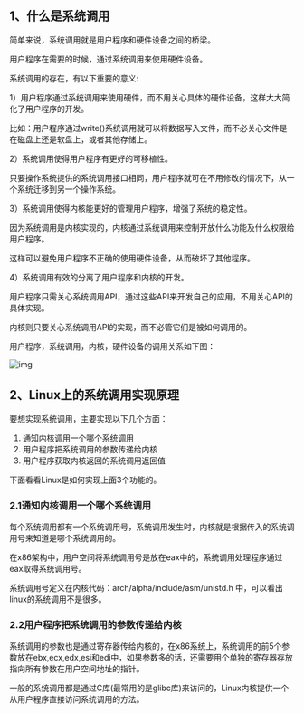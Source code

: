 ## 1、什么是系统调用

简单来说，系统调用就是用户程序和硬件设备之间的桥梁。

用户程序在需要的时候，通过系统调用来使用硬件设备。

系统调用的存在，有以下重要的意义:

1）用户程序通过系统调用来使用硬件，而不用关心具体的硬件设备，这样大大简化了用户程序的开发。

比如：用户程序通过write()系统调用就可以将数据写入文件，而不必关心文件是在磁盘上还是软盘上，或者其他存储上。

2）系统调用使得用户程序有更好的可移植性。

只要操作系统提供的系统调用接口相同，用户程序就可在不用修改的情况下，从一个系统迁移到另一个操作系统。

3）系统调用使得内核能更好的管理用户程序，增强了系统的稳定性。

因为系统调用是内核实现的，内核通过系统调用来控制开放什么功能及什么权限给用户程序。

这样可以避免用户程序不正确的使用硬件设备，从而破坏了其他程序。

4）系统调用有效的分离了用户程序和内核的开发。

用户程序只需关心系统调用API，通过这些API来开发自己的应用，不用关心API的具体实现。

内核则只要关心系统调用API的实现，而不必管它们是被如何调用的。

用户程序，系统调用，内核，硬件设备的调用关系如下图：

![img](v2-3b6310a5b0286d44ff7ef95c029339e3_720w.webp)

## 2、Linux上的系统调用实现原理

要想实现系统调用，主要实现以下几个方面：

1. 通知内核调用一个哪个系统调用
2. 用户程序把系统调用的参数传递给内核
3. 用户程序获取内核返回的系统调用返回值

下面看看Linux是如何实现上面3个功能的。

### **2.1通知内核调用一个哪个系统调用**

每个系统调用都有一个系统调用号，系统调用发生时，内核就是根据传入的系统调用号来知道是哪个系统调用的。

在x86架构中，用户空间将系统调用号是放在eax中的，系统调用处理程序通过eax取得系统调用号。

系统调用号定义在内核代码：arch/alpha/include/asm/unistd.h 中，可以看出linux的系统调用不是很多。

### **2.2用户程序把系统调用的参数传递给内核**

系统调用的参数也是通过寄存器传给内核的，在x86系统上，系统调用的前5个参数放在ebx,ecx,edx,esi和edi中，如果参数多的话，还需要用个单独的寄存器存放指向所有参数在用户空间地址的指针。

一般的系统调用都是通过C库(最常用的是glibc库)来访问的，Linux内核提供一个从用户程序直接访问系统调用的方法。
